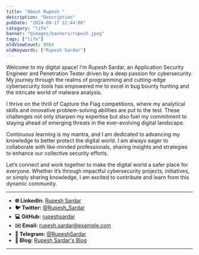 ```yaml
---
title: "About Rupesh "
description: "Description"
pubDate: "2024-08-17 12:44:00"
category: "life"
banner: "@images/banners/rupesh.jpeg"
tags: ["life"]
oldViewCount: 8084
oldKeywords: ["Rupesh Sardar"]
---
```


Welcome to my digital space! I'm Rupesh Sardar, an Application Security Engineer and Penetration Tester driven by a deep passion for cybersecurity. My journey through the realms of programming and cutting-edge cybersecurity tools has empowered me to excel in bug bounty hunting and the intricate world of malware analysis.

I thrive on the thrill of Capture the Flag competitions, where my analytical skills and innovative problem-solving abilities are put to the test. These challenges not only sharpen my expertise but also fuel my commitment to staying ahead of emerging threats in the ever-evolving digital landscape.

Continuous learning is my mantra, and I am dedicated to advancing my knowledge to better protect the digital world. I am always eager to collaborate with like-minded professionals, sharing insights and strategies to enhance our collective security efforts.

Let’s connect and work together to make the digital world a safer place for everyone. Whether it’s through impactful cybersecurity projects, initiatives, or simply sharing knowledge, I am excited to contribute and learn from this dynamic community.


---

* **🌐 LinkedIn:** [Rupesh Sardar](https://www.linkedin.com/in/rupesh-sardar)
* **🐦 Twitter:** [@Rupesh_Sardar](https://twitter.com/Rupesh_Sardar)
* **💻 GitHub:** [rupeshsardar](https://github.com/rupeshsardar)
* **✉️ Email:** [rupesh.sardar@example.com](mailto:rupesh.sardar@example.com)
* **📱 Telegram:** [@RupeshSardar](https://t.me/RupeshSardar)
* **🔗 Blog:** [Rupesh Sardar's Blog](https://rupeshsardar.com/blog)

---
